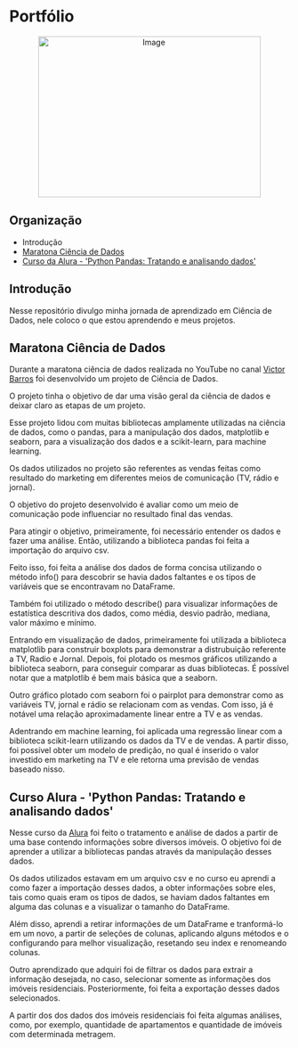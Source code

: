 # Portfólio

<center>
<img src="https://j.pucsp.br/sites/default/files/ciencia-dados-1500px_vale_esta.jpg" alt="Image" height="289" width="400">
</center>

## Organização

- Introdução
- [Maratona Ciência de Dados](https://github.com/ludmilabueno/portfolio/tree/main/maratona-ciencia-de-dados)
- [Curso da Alura - 'Python Pandas: Tratando e analisando dados'](https://github.com/ludmilabueno/portfolio/tree/main/alura-pandas-analise-tratamento-dos-dados)

## Introdução

Nesse repositório divulgo minha jornada de aprendizado em Ciência de Dados, nele coloco o que estou aprendendo e meus projetos.

## Maratona Ciência de Dados

Durante a maratona ciência de dados realizada no YouTube no canal [Victor Barros](https://www.youtube.com/channel/UCgQUqpzdiARaHpbADx7qUxQ) foi desenvolvido um projeto de Ciência de Dados. 

O projeto tinha o objetivo de dar uma visão geral da ciência de dados e deixar claro as etapas de um projeto. 

Esse projeto lidou com muitas bibliotecas amplamente utilizadas na ciência de dados, como o pandas, para a manipulação dos dados, matplotlib e seaborn, para a visualização dos dados e a scikit-learn, para machine learning.

Os dados utilizados no projeto são referentes as vendas feitas como resultado do marketing em diferentes meios de comunicação (TV, rádio e jornal).

O objetivo do projeto desenvolvido é avaliar como um meio de comunicação pode influenciar no resultado final das vendas. 

Para atingir o objetivo, primeiramente, foi necessário entender os dados e fazer uma análise. Então, utilizando a biblioteca pandas foi feita a importação do arquivo csv. 

Feito isso, foi feita a análise dos dados de forma concisa utilizando o método info() para descobrir se havia dados faltantes e os tipos de variáveis que se encontravam no DataFrame. 

Também foi utilizado o método describe() para visualizar informações de estatística descritiva dos dados, como média, desvio padrão, mediana, valor máximo e mínimo.

Entrando em visualização de dados, primeiramente foi utilizada a biblioteca matplotlib para construir boxplots para demonstrar a distrubuição referente a TV, Radio e Jornal. Depois, foi plotado os mesmos gráficos utilizando a biblioteca seaborn, para conseguir comparar as duas bibliotecas. É possível notar que a matplotlib é bem mais básica que a seaborn.

Outro gráfico plotado com seaborn foi o pairplot para demonstrar como as variáveis TV, jornal e rádio se relacionam com as vendas. Com isso, já é notável uma relação aproximadamente linear entre a TV e as vendas. 

Adentrando em machine learning, foi aplicada uma regressão linear com a biblioteca scikit-learn utilizando os dados da TV e de vendas. A partir disso, foi possível obter um modelo de predição, no qual é inserido o valor investido em marketing na TV e ele retorna uma previsão de vendas baseado nisso. 

## Curso Alura - 'Python Pandas: Tratando e analisando dados'

Nesse curso da [Alura](https://www.alura.com.br/) foi feito o tratamento e análise de dados a partir de uma base  contendo informações sobre diversos imóveis. O objetivo foi de aprender a utilizar a bibliotecas pandas através da manipulação desses dados.

Os dados utilizados estavam em um arquivo csv e no curso eu aprendi a como fazer a importação desses dados, a obter informações sobre eles, tais como quais eram os tipos de dados, se haviam dados faltantes em alguma das colunas e a visualizar o tamanho do DataFrame. 

Além disso, aprendi a retirar informações de um DataFrame e tranformá-lo em um novo, a partir de seleções de colunas, aplicando alguns métodos e o configurando para melhor visualização, resetando seu index e renomeando colunas. 

Outro aprendizado que adquiri foi de filtrar os dados para extrair a informação desejada, no caso, selecionar somente as informações dos imóveis residenciais. Posteriormente, foi feita a exportação desses dados selecionados.

A partir dos dos dados dos imóveis residenciais foi feita algumas análises, como, por exemplo, quantidade de apartamentos e quantidade de imóveis com determinada metragem.
